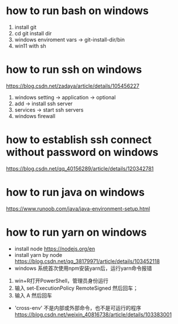 # how to run bash on windows
1. install git
2. cd git install dir
3. windows enviroment vars -> git-install-dir/bin
4. win11 with sh

# how to run ssh on windows
https://blog.csdn.net/zadaya/article/details/105456227
1. windows setting -> application -> optional 
2. add -> install ssh server
3. services -> start ssh servers
4. windows firewall

# how to establish ssh connect without password on windows 
https://blog.csdn.net/qq_40156289/article/details/120342781


# how to run java on windows 
https://www.runoob.com/java/java-environment-setup.html

# how to run yarn on windows 
+ install node 
  https://nodejs.org/en
+ install yarn by node 
  https://blog.csdn.net/qq_38179971/article/details/103452118
+ windows 系统首次使用npm安装yarn后，运行yarn命令报错
1. win+R打开PowerShell，管理员身份运行
2. 输入 set-ExecutionPolicy RemoteSigned 然后回车；
3. 输入 A 然后回车
   
+ 'cross-env' 不是内部或外部命令，也不是可运行的程序
  https://blog.csdn.net/weixin_40816738/article/details/103383001

